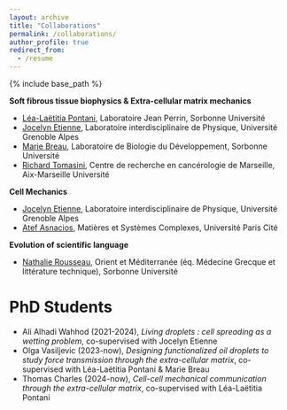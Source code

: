 ```yaml
---
layout: archive
title: "Collaborations"
permalink: /collaborations/
author_profile: true
redirect_from:
  - /resume
---
```


{% include base_path %}

**Soft fibrous tissue biophysics & Extra-cellular matrix mechanics**
- [Léa-Laëtitia Pontani](https://www.labojeanperrin.fr/?lpontani), Laboratoire Jean Perrin, Sorbonne Université
- [Jocelyn Etienne](http://liphy-annuaire.univ-grenoble-alpes.fr/pages_personnelles/jocelyn_etienne/), Laboratoire interdisciplinaire de Physique, Université Grenoble Alpes
- [Marie Breau](https://www.ibps.sorbonne-universite.fr/en/research/developmental-biology-laboratory/mechanics-neuronal-development), Laboratoire de Biologie du Développement, Sorbonne Université
- [Richard Tomasini](https://www.crcm-marseille.fr/equipes/equipes-de-recherche/dialogue-cellules-stromales-tumorales-et-reprogrammation-metabolique-dans-les-cancers-du-pancreas/), Centre de recherche en cancérologie de Marseille, Aix-Marseille Université

**Cell Mechanics**
- [Jocelyn Etienne](http://liphy-annuaire.univ-grenoble-alpes.fr/pages_personnelles/jocelyn_etienne/), Laboratoire interdisciplinaire de Physique, Université Grenoble Alpes
- [Atef Asnacios](https://www.researchgate.net/lab/Atef-Asnacios-Lab), Matières et Systèmes Complexes, Université Paris Cité
  
**Evolution of scientific language**
- [Nathalie Rousseau](https://www.iufrance.fr/les-membres-de-liuf/membre/2053-nathalie-rousseau.html), Orient et Méditerranée (éq. Médecine Grecque et littérature technique), Sorbonne Université

PhD Students
======
* Ali Alhadi Wahhod (2021-2024), *Living droplets : cell spreading as a wetting problem*, co-supervised with Jocelyn Etienne
* Olga Vasiljevic (2023-now), *Designing functionalized oil droplets to study force transmission through the extra-cellular matrix*, co-supervised with Léa-Laëtitia Pontani & Marie Breau
* Thomas Charles (2024-now), *Cell-cell mechanical communication through the extra-cellular matrix*, co-supervised with Léa-Laëtitia Pontani
